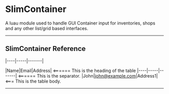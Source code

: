 # SlimContainer
A luau module used to handle GUI Container input for inventories, shops and any other list/grid based interfaces.

_________________________________________________________________________________________________________________

## SlimContainer Reference
|----|-----|-------| 

|Name|Email|Address|      <====== This is the heading of the table
|----|-----|-------|      <====== This is the separator.
|John|john@example.com|Address1| <=== This is the table body.
_________________________________________________________________________________________________________________
